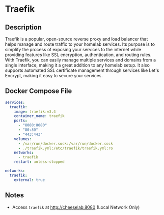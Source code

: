 # Traefik
    
    

## Description

Traefik is a popular, open-source reverse proxy and load balancer that helps manage and route traffic to your homelab services. Its purpose is to simplify the process of exposing your services to the internet while providing features like SSL encryption, authentication, and routing rules. With Traefik, you can easily manage multiple services and domains from a single interface, making it a great addition to any homelab setup. It also supports automated SSL certificate management through services like Let's Encrypt, making it easy to secure your services.

## Docker Compose File

```yaml
services:
  traefik:
    image: traefik:v3.4
    container_name: traefik
    ports:
      - "8080:8080"
      - "80:80"
      - "443:443"
    volumes:
      - /var/run/docker.sock:/var/run/docker.sock
      - ./traefik.yml:/etc/traefik/traefik.yml:ro
    networks:
      - traefik
    restart: unless-stopped

networks:
  traefik:
    external: true
```

## Notes

- Access `traefik` at [http://cheeselab:8080](http://cheeselab:8080) (Local Network Only)